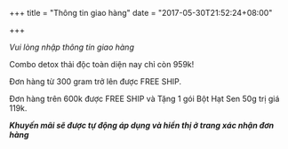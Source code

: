 +++
title = "Thông tin giao hàng"
date = "2017-05-30T21:52:24+08:00"

+++

*Vui lòng nhập thông tin giao hàng*

Combo detox thải độc toàn diện nay chỉ còn 959k!

Đơn hàng từ 300 gram trở lên được FREE SHIP.

Đơn hàng trên 600k được FREE SHIP và Tặng 1 gói Bột Hạt Sen 50g trị giá 119k.

**_Khuyến mãi sẽ được tự động áp dụng và hiển thị ở trang xác nhận đơn hàng_**